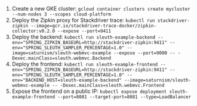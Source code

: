 1. Create a new GKE cluster: `gcloud container clusters create mycluster --num-nodes 3 --scopes cloud-platform`
1. Deploy the Zipkin proxy for Stackdriver trace: `kubectl run stackdriver-zipkin --image=gcr.io/stackdriver-trace-docker/zipkin-collector:v0.2.0 --expose --port=9411`
1. Deploy the backend: `kubectl run sleuth-example-backend --env="SPRING_ZIPKIN_BASEURL=http://stackdriver-zipkin:9411" --env="SPRING_SLEUTH_SAMPLER_PERCENTAGE=1.0" --image=saturnism/sleuth-webmvc-example --expose --port=9000 -- -Dexec.mainClass=sleuth.webmvc.Backend`
1. Deploy the frontend: `kubectl run sleuth-example-frontend --env="SPRING_ZIPKIN_BASEURL=http://stackdriver-zipkin:9411" --env="SPRING_SLEUTH_SAMPLER_PERCENTAGE=1.0" --env="BACKEND_HOST=sleuth-example-backend" --image=saturnism/sleuth-webmvc-example -- -Dexec.mainClass=sleuth.webmvc.Frontend`
1. Expose the frontend on a public IP: `kubectl expose deployment sleuth-example-frontend --port=8081 --target-port=8081 --type=LoadBalancer`
